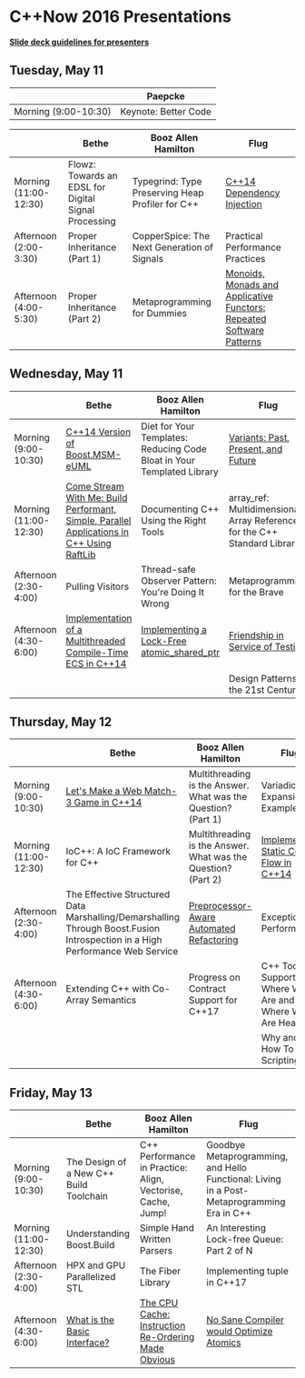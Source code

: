 # C++Now 2016 Presentations

**[Slide deck guidelines for presenters](https://github.com/brycelelbach/cppnow_presentations_2016/blob/master/SLIDE_DECK_GUIDELINES.md)**

## Tuesday, May 11

|                       | Paepcke                  |
|-----------------------|--------------------------|
| Morning (9:00-10:30)  | Keynote: Better Code     |


|                       | Bethe                                                    | Booz Allen Hamilton                                  | Flug                                                                                              |
|-----------------------|----------------------------------------------------------|------------------------------------------------------|---------------------------------------------------------------------------------------------------|
| Morning (11:00-12:30) | Flowz: Towards an EDSL for Digital Signal Processing     | Typegrind: Type Preserving Heap Profiler for C++     | [C++14 Dependency Injection][]                                                                    |
| Afternoon (2:00-3:30) | Proper Inheritance (Part 1)                              | CopperSpice: The Next Generation of Signals          | Practical Performance Practices                                                                   |
| Afternoon (4:00-5:30) | Proper Inheritance (Part 2)                              | Metaprogramming for Dummies                          | [Monoids, Monads and Applicative Functors: Repeated Software Patterns][]                          |

## Wednesday, May 11

|                       | Bethe                                                                                         | Booz Allen Hamilton                                                        | Flug                                                                          |
|-----------------------|-----------------------------------------------------------------------------------------------|----------------------------------------------------------------------------|-------------------------------------------------------------------------------|
| Morning (9:00-10:30)  | [C++14 Version of Boost.MSM-eUML][]                                                           | Diet for Your Templates: Reducing Code Bloat in Your Templated Library     | [Variants: Past, Present, and Future][]                                       |
| Morning (11:00-12:30) | [Come Stream With Me: Build Performant, Simple, Parallel Applications in C++ Using RaftLib][] | Documenting C++ Using the Right Tools                                      | array_ref: Multidimensional Array References for the C++ Standard Library     |
| Afternoon (2:30-4:00) | Pulling Visitors                                                                              | Thread-safe Observer Pattern: You're Doing It Wrong                        | Metaprogramming for the Brave                                                 |
| Afternoon (4:30-6:00) | [Implementation of a Multithreaded Compile-Time ECS in C++14][]                                   | [Implementing a Lock-Free atomic_shared_ptr][]                             | [Friendship in Service of Testing][]                                          |
|                       |                                                                                               |                                                                            | Design Patterns in the 21st Century                                           |

## Thursday, May 12

|                       | Bethe                                                                                                                            | Booz Allen Hamilton                                           | Flug                                                        |
|-----------------------|----------------------------------------------------------------------------------------------------------------------------------|---------------------------------------------------------------|-------------------------------------------------------------|
| Morning (9:00-10:30)  | [Let's Make a Web Match-3 Game in C++14][]                                                                                       | Multithreading is the Answer. What was the Question? (Part 1) | Variadic Expansion in Examples                              |
| Morning (11:00-12:30) | IoC++: A IoC Framework for C++                                                                                                   | Multithreading is the Answer. What was the Question? (Part 2) | [Implementing Static Control Flow in C++14][]                   |
| Afternoon (2:30-4:00) | The Effective Structured Data Marshalling/Demarshalling Through Boost.Fusion Introspection in a High Performance Web Service     | [Preprocessor-Aware Automated Refactoring][]                  | Exceptional Performance                                     |
| Afternoon (4:30-6:00) | Extending C++ with Co-Array Semantics                                                                                            | Progress on Contract Support for C++17                        | C++ Tool Support: Where We Are and Where We Are Heading     |
|                       |                                                                                                                                  |                                                               | Why and How To Add Scripting                                |

## Friday, May 13

|                       | Bethe                                   | Booz Allen Hamilton                                             | Flug                                                                                           |
|-----------------------|-----------------------------------------|-----------------------------------------------------------------|------------------------------------------------------------------------------------------------|
| Morning (9:00-10:30)  | The Design of a New C++ Build Toolchain | C++ Performance in Practice: Align, Vectorise, Cache, Jump!     | Goodbye Metaprogramming, and Hello Functional: Living in a Post-Metaprogramming Era in C++     |
| Morning (11:00-12:30) | Understanding Boost.Build               | Simple Hand Written Parsers                                     | An Interesting Lock-free Queue: Part 2 of N                                                    |
| Afternoon (2:30-4:00) | HPX and GPU Parallelized STL            | The Fiber Library                                               | Implementing tuple in C++17                                                                    |
| Afternoon (4:30-6:00) | [What is the Basic Interface?][]        | [The CPU Cache: Instruction Re-Ordering Made Obvious][]         | [No Sane Compiler would Optimize Atomics][]                                                    |

[C++14 Dependency Injection]: https://github.com/brycelelbach/cppnow_presentations_2016/raw/master/00_tuesday/cpp14_dependency_injection_library.pdf
[Monoids, Monads and Applicative Functors: Repeated Software Patterns]: https://github.com/brycelelbach/cppnow_presentations_2016/raw/master/00_tuesday/monoids_monads_and_applicative_functors_repeated_software_patterns.pdf

[C++14 Version of Boost.MSM-eUML]: https://github.com/brycelelbach/cppnow_presentations_2016/raw/master/01_wednesday/cpp14_version_of_boost_msm_euml.pdf
[Variants: Past, Present, and Future]: https://github.com/brycelelbach/cppnow_presentations_2016/raw/master/01_wednesday/variants_past_present_and_future.pdf
[Come Stream With Me: Build Performant, Simple, Parallel Applications in C++ Using RaftLib]: https://github.com/brycelelbach/cppnow_presentations_2016/raw/master/01_wednesday/come_stream_with_me_build_performant_simple_parallel_applications_in_cpp_using_raftlib.pdf
[Implementing a Lock-Free atomic_shared_ptr]: https://github.com/brycelelbach/cppnow_presentations_2016/raw/master/01_wednesday/implementing_a_lock_free_atomic_shared_ptr.pdf
[Friendship in Service of Testing]: https://github.com/brycelelbach/cppnow_presentations_2016/raw/master/01_wednesday/friendship_in_service_of_testing.pdf
[Implementation of a Multithreaded Compile-Time ECS in C++14]: https://github.com/brycelelbach/cppnow_presentations_2016/raw/master/01_wednesday/implementation_of_a_multithreaded_compile_time_ecs_in_cpp14.pdf

[Let's Make a Web Match-3 Game in C++14]: https://github.com/brycelelbach/cppnow_presentations_2016/raw/master/02_thursday/lets_make_a_web_match3_game_in_cpp14.pdf
[Preprocessor-Aware Automated Refactoring]: https://github.com/brycelelbach/cppnow_presentations_2016/raw/master/02_thursday/preprocessor_aware_automated_refactoring.pdf
[Implementing Static Control Flow in C++14]: https://github.com/SuperV1234/cppnow2016

[What is the Basic Interface?]: https://github.com/brycelelbach/cppnow_presentations_2016/raw/master/03_friday/what_is_the_basic_interface.pdf
[The CPU Cache: Instruction Re-Ordering Made Obvious]: https://github.com/brycelelbach/cppnow_presentations_2016/raw/master/03_friday/the_cpu_cache_instruction_reordering_made_obvious.pdf
[No Sane Compiler would Optimize Atomics]: https://github.com/brycelelbach/cppnow_presentations_2016/raw/master/03_friday/no_sane_compiler_would_optimize_atomics.pdf
